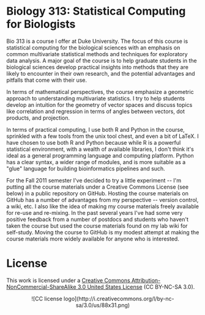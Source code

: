 
# Biology 313: Statistical Computing for Biologists

Bio 313 is a course I offer at Duke University.  The focus of this course is statistical computing for the biological sciences with an emphasis on common multivariate statistical methods and techniques for exploratory data analysis. A major goal of the course is to help graduate students in the biological sciences develop practical insights into methods that they are likely to encounter in their own research, and the potential advantages and pitfalls that come with their use. 

In terms of mathematical perspectives, the course emphasize a geometric approach to understanding multivariate statistics.  I try to help students develop an intuition for the geometry of vector spaces and discuss topics like correlation and regression in terms of angles between vectors, dot products, and projection.

In terms of practical computing, I use both R and Python in the course, sprinkled with a few tools from the unix tool chest, and even a bit of LaTeX. I have chosen to use both R and Python because while R is a powerful statistical environment, with a wealth of available libraries, I don't think it's ideal as a general programming language and computing platform.  Python has a clear syntax, a wider range of modules, and is more suitable as a "glue" language for building bioinformatics pipelines and such.

For the Fall 2011 semester I've decided to try a little experiment -- I'm putting all the course materials under a Creative Commons License (see below) in a public repository on GitHub. Hosting the course materials on GitHub has a number of advantages from my perspective -- version control, a wiki, etc.  I also like the idea of making my course materials freely available for re-use and re-mixing. In the past several years I've had some very positive feedback from a number of postdocs and students who haven't taken the course but used the course materials found on my lab wiki for self-study. Moving the course to GitHub is my modest attempt at making the course materials more widely available for anyone who is interested.



# License

This work is licensed under a  [Creative Commons Attribution-NonCommercial-ShareAlike 3.0 United States License](http://creativecommons.org/licenses/by-nc-sa/3.0/us/) (CC BY-NC-SA 3.0).
<center>
![CC license logo](http://i.creativecommons.org/l/by-nc-sa/3.0/us/88x31.png)
</center>